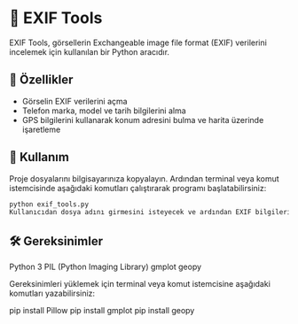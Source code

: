 # 📸 EXIF Tools

EXIF Tools, görsellerin Exchangeable image file format (EXIF) verilerini incelemek için kullanılan bir Python aracıdır.

## 🌟 Özellikler
- Görselin EXIF verilerini açma
- Telefon marka, model ve tarih bilgilerini alma
- GPS bilgilerini kullanarak konum adresini bulma ve harita üzerinde işaretleme

## 🚀 Kullanım

Proje dosyalarını bilgisayarınıza kopyalayın. Ardından terminal veya komut istemcisinde aşağıdaki komutları çalıştırarak programı başlatabilirsiniz:

```bash
python exif_tools.py
Kullanıcıdan dosya adını girmesini isteyecek ve ardından EXIF bilgilerini inceleyecektir.
```
## 🛠 Gereksinimler
Python 3
PIL (Python Imaging Library)
gmplot
geopy

Gereksinimleri yüklemek için terminal veya komut istemcisine aşağıdaki komutları yazabilirsiniz:

pip install Pillow
pip install gmplot
pip install geopy
